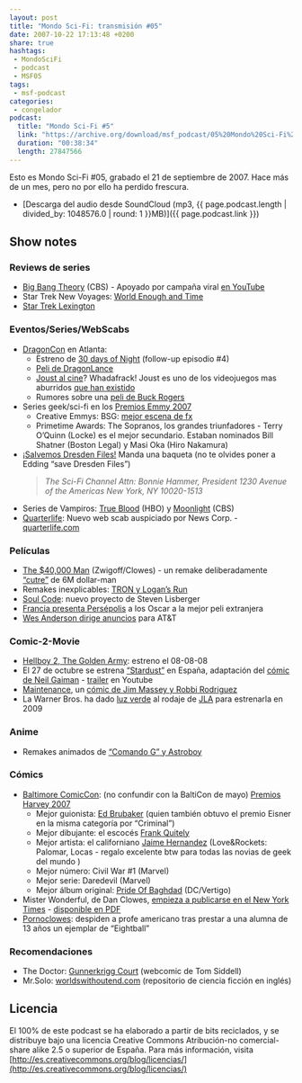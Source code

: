 ```yaml
---
layout: post
title: "Mondo Sci-Fi: transmisión #05"
date: 2007-10-22 17:13:48 +0200
share: true
hashtags:
 - MondoSciFi
 - podcast
 - MSF05
tags:
 - msf-podcast
categories:
 - congelador
podcast:
  title: "Mondo Sci-Fi #5"
  link: "https://archive.org/download/msf_podcast/05%20Mondo%20Sci-Fi%20%235.mp3"
  duration: "00:38:34"
  length: 27847566
---
```


Esto es Mondo Sci-Fi #05, grabado el 21 de septiembre de 2007. Hace más de un mes, pero no por ello ha perdido frescura.

- [Descarga del audio desde SoundCloud (mp3, {{ page.podcast.length | divided_by: 1048576.0 | round: 1 }}MB)]({{ page.podcast.link }})

## Show notes

### Reviews de series
- [Big Bang Theory](https://en.wikipedia.org/wiki/The_Big_Bang_Theory) (CBS) - Apoyado por campaña viral [en YouTube](https://www.youtube.com/watch?v=NLel3J7YY0c)
- Star Trek New Voyages: [World Enough and Time](http://web.archive.org/web/20071108205503/http://www.startreknewvoyages.com/episodes.html)
- [Star Trek Lexington](http://web.archive.org/web/20071108002815/http://www.starshiplexington.com/index.html)

### Eventos/Series/WebScabs
- [DragonCon](http://web.archive.org/web/20071109091511/http://www.dragoncon.org/) en Atlanta:
    - Estreno de [30 days of Night](http://www.imdb.com/title/tt0389722/) (follow-up episodio #4)
    - [Peli de DragonLance](http://www.imdb.com/title/tt0825245/)
    - [Joust al cine](https://www.engadget.com/2007/08/28/someones-actually-making-a-joust-movie/)? Whadafrack! Joust es uno de los videojuegos mas aburridos [que han existido](https://en.wikipedia.org/wiki/Joust_(video_game))
    - Rumores sobre una [peli de Buck Rogers](http://www.sliceofscifi.com/2007/09/13/buck-rogers-in-the-21st-century/)
- Series geek/sci-fi en los [Premios Emmy 2007](http://www.emmys.com/content/primetime-emmy-awards-2007)
    - Creative Emmys: BSG: [mejor escena de fx](http://web.archive.org/web/20071111041508/http://www.syfyportal.com/news424134.html)
    - Primetime Awards: The Sopranos, los grandes triunfadores - Terry O’Quinn (Locke) es el mejor secundario. Estaban nominados Bill Shatner (Boston Legal) y Masi Oka (Hiro Nakamura)
- [¡Salvemos Dresden Files!](http://www.sliceofscifi.com/2007/09/14/bring-back-the-dresden-files-drum-stick-campaign/) Manda una baqueta (no te olvides poner a Edding “save Dresden Files”)
    > *The Sci-Fi Channel*
    > *Attn: Bonnie Hammer, President*
    > *1230 Avenue of the Americas*
    > *New York, NY 10020-1513*
- Series de Vampiros: [True Blood](http://web.archive.org/web/20070920200045/http://www.hollywoodreporter.com/hr/content_display/television/news/e3i0181f5a5ab18b1585b313d1d7524c51a) (HBO) y [Moonlight](http://www.poptower.com/moonlight-tv-show.htm) (CBS)
- [Quarterlife](http://tecnologia.elpais.com/tecnologia/2007/09/13/actualidad/1189672081_850215.html): Nuevo web scab auspiciado por News Corp. - [quarterlife.com](https://en.wikipedia.org/wiki/Quarterlife)

### Películas
- [The $40,000 Man](http://web.archive.org/web/20071109135647/http://www.culpableyperdedor.com/?p=1202) (Zwigoff/Clowes) - un remake deliberadamente [“cutre”](http://boingboing.net/2007/09/17/zwigoff-and-clowes-w.html) de 6M dollar-man
- Remakes inexplicables: [TRON y Logan’s Run](http://web.archive.org/web/20071111041536/http://www.syfyportal.com/news424152.html)
- [Soul Code](http://www.ign.com/boards/threads/it-is-finally-official-lisberger-and-chobots-soul-code-in-the-works.149908158/): nuevo proyecto de Steven Lisberger
- [Francia presenta Persépolis](http://concdearte.blogspot.com.es/2007/09/francia-ir-los-oscar-con-perspolis.html) a los Oscar a la mejor peli extranjera
- [Wes Anderson dirige anuncios](http://gizmodo.com/300928/wes-anderson-directs-a-bunch-of-att-commercials) para AT&T

### Comic-2-Movie
- [Hellboy 2, The Golden Army](http://archivo.eluniversal.com.mx/notas/431502.html): estreno el 08-08-08
- El 27 de octubre se estrena [“Stardust”](http://archivo.eluniversal.com.mx/notas/431502.html) en España, adaptación del [cómic de Neil Gaiman](http://www.bibliopolis.org/resenas/rese0185.htm) - [trailer](https://www.youtube.com/watch?v=DbfLk8tfkQQ) en Youtube
- [Maintenance](http://web.archive.org/web/20071011165907/http://www.cinecon.com/news/856/mcg-overseeing-maintenance-comic-book/), un [cómic de Jim Massey y Robbi Rodriguez](http://web.archive.org/web/20080115034422/http://www.comicbookresources.com/news/newsitem.cgi?id=9288)
- La Warner Bros. ha dado [luz verde](http://www.sliceofscifi.com/2007/09/21/justice-league-of-america-moves-forward/) al rodaje de [JLA](https://www.comicbookmovie.com/justice_league/justice-league-goes-big-budget-and-down-under-a3929) para estrenarla en 2009

### Anime
 - Remakes animados de [“Comando G” y Astroboy](http://lanuez.blogspot.com.es/2007/09/primer-poster-de-astroboy-y-comando-g.html)

### Cómics
- [Baltimore ComicCon](http://web.archive.org/web/20071022041530/http://www.comicon.com/baltimore/): (no confundir con la BaltiCon de mayo) [Premios Harvey 2007](http://web.archive.org/web/20071106151522/http://www.harveyawards.org/)
    - Mejor guionista: [Ed Brubaker](https://en.wikipedia.org/wiki/Ed_Brubaker) (quien también obtuvo el premio Eisner en la misma categoría por “Criminal”)
    - Mejor dibujante: el escocés [Frank Quitely](https://en.wikipedia.org/wiki/Frank_Quitely)
    - Mejor artista: el californiano [Jaime Hernandez](https://en.wikipedia.org/wiki/Jaime_Hernandez) (Love&Rockets: Palomar, Locas - regalo excelente btw para todas las novias de geek del mundo )
    - Mejor número: Civil War #1 (Marvel)
    - Mejor serie: Daredevil (Marvel)
    - Mejor álbum original: [Pride Of Baghdad](https://en.wikipedia.org/wiki/Pride_of_Baghdad) (DC/Vertigo)
- Mister Wonderful, de Dan Clowes, [empieza a publicarse en el New York Times](http://concdearte.blogspot.com.es/2007/09/mister-wonderful.html) - [disponible en PDF](http://www.nytimes.com/2008/02/16/magazine/funnypagesClowes.html)
- [Pornoclowes](http://www.entrecomics.com/?p=9536): despiden a profe americano tras prestar a una alumna de 13 años un ejemplar de “Eightball”

### Recomendaciones
- The Doctor: [Gunnerkrigg Court](http://www.gunnerkrigg.com/) (webcomic de Tom Siddell)
- Mr.Solo: [worldswithoutend.com](https://worldswithoutend.com/) (repositorio de ciencia ficción en inglés)

## Licencia
El 100% de este podcast se ha elaborado a partir de bits reciclados, y se distribuye bajo una licencia Creative Commons Atribución-no comercial-share alike 2.5 o superior de España. Para más información, visita [http://es.creativecommons.org/blog/licencias/](http://es.creativecommons.org/blog/licencias/)

